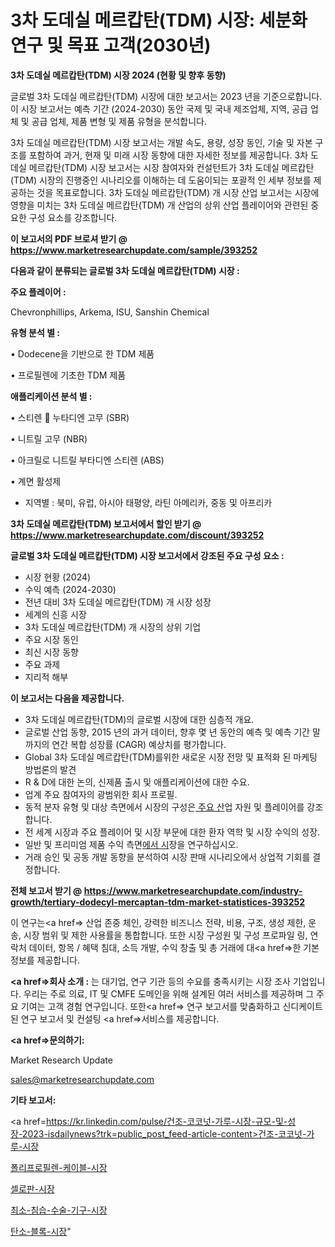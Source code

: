 # 3차 도데실 메르캅탄(TDM) 시장: 세분화 연구 및 목표 고객(2030년)

<strong>3차 도데실 메르캅탄(TDM) 시장 2024 (현황 및 향후 동향)</strong>

글로벌 3차 도데실 메르캅탄(TDM) 시장에 대한 보고서는 2023 년을 기준으로합니다.이 시장 보고서는 예측 기간 (2024-2030) 동안 국제 및 국내 제조업체, 지역, 공급 업체 및 공급 업체, 제품 변형 및 제품 유형을 분석합니다.

3차 도데실 메르캅탄(TDM) 시장 보고서는 개발 속도, 용량, 성장 동인, 기술 및 자본 구조를 포함하여 과거, 현재 및 미래 시장 동향에 대한 자세한 정보를 제공합니다. 3차 도데실 메르캅탄(TDM) 시장 보고서는 시장 참여자와 컨설턴트가 3차 도데실 메르캅탄(TDM) 시장의 진행중인 시나리오를 이해하는 데 도움이되는 포괄적 인 세부 정보를 제공하는 것을 목표로합니다. 3차 도데실 메르캅탄(TDM) 개 시장 산업 보고서는 시장에 영향을 미치는 3차 도데실 메르캅탄(TDM) 개 산업의 상위 산업 플레이어와 관련된 중요한 구성 요소를 강조합니다.



<strong>이 보고서의 PDF 브로셔 받기 @ <a href=https://www.marketresearchupdate.com/sample/393252>https://www.marketresearchupdate.com/sample/393252</a></strong>



<strong>다음과 같이 분류되는 글로벌 3차 도데실 메르캅탄(TDM) 시장 :</strong>



<strong>주요 플레이어 :</strong>

Chevronphillips, Arkema, ISU, Sanshin Chemical



<strong>유형 분석 별 :</strong>

• Dodecene을 기반으로 한 TDM 제품

• 프로필렌에 기초한 TDM 제품



<strong>애플리케이션 분석 별 :</strong>

• 스티렌  누타디엔 고무 (SBR)

• 니트릴 고무 (NBR)

• 아크릴로 니트릴 부타디엔 스티렌 (ABS)

• 계면 활성제

<ul>
  <li>지역별 : 북미, 유럽, 아시아 태평양, 라틴 아메리카, 중동 및 아프리카</li>
</ul>


<strong>3차 도데실 메르캅탄(TDM) 보고서에서 할인 받기 @ <a href=https://www.marketresearchupdate.com/discount/393252>https://www.marketresearchupdate.com/discount/393252</a></strong>



<strong>글로벌 3차 도데실 메르캅탄(TDM) 시장 보고서에서 강조된 주요 구성 요소 :</strong>
<ul>
  <li>시장 현황 (2024)</li>
  <li>수익 예측 (2024-2030)</li>
  <li>전년 대비 3차 도데실 메르캅탄(TDM) 개 시장 성장</li>
  <li>세계의 신흥 시장</li>
  <li>3차 도데실 메르캅탄(TDM) 개 시장의 상위 기업</li>
  <li>주요 시장 동인</li>
  <li>최신 시장 동향</li>
  <li>주요 과제</li>
  <li>지리적 해부</li>
</ul>


<strong>이 보고서는 다음을 제공합니다.</strong>
<ul>
  <li>3차 도데실 메르캅탄(TDM)의 글로벌 시장에 대한 심층적 개요.</li>
  <li>글로벌 산업 동향, 2015 년의 과거 데이터, 향후 몇 년 동안의 예측 및 예측 기간 말까지의 연간 복합 성장률 (CAGR) 예상치를 평가합니다.</li>
  <li>Global 3차 도데실 메르캅탄(TDM)를위한 새로운 시장 전망 및 표적화 된 마케팅 방법론의 발견</li>
  <li>R &amp; D에 대한 논의, 신제품 출시 및 애플리케이션에 대한 수요.</li>
  <li>업계 주요 참여자의 광범위한 회사 프로필.</li>
  <li>동적 분자 유형 및 대상 측면에서 시장의 구성은<a href=> 주요 산</a>업 자원 및 플레이어를 강조합니다.</li>
  <li>전 세계 시장과 주요 플레이어 및 시장 부문에 대한 환자 역학 및 시장 수익의 성장.</li>
  <li>일반 및 프리미엄 제품 수익 측면<a href=>에서 시</a>장을 연구하십시오.</li>
  <li>거래 승인 및 공동 개발 동향을 분석하여 시장 판매 시나리오에서 상업적 기회를 결정합니다.</li>
</ul>



<strong>전체 보고서 받기 @ <a href=https://www.marketresearchupdate.com/industry-growth/tertiary-dodecyl-mercaptan-tdm-market-statistices-393252>https://www.marketresearchupdate.com/industry-growth/tertiary-dodecyl-mercaptan-tdm-market-statistices-393252</a></strong>

이 연구는<a href=> 산업 존중</a> 체인, 강력한 비즈니스 전략, 비용, 구조, 생성 제한, 운송, 시장 범위 및 제한 사용률을 통합합니다. 또한 시장 구성원 및 구성 프로파일 링, 연락처 데이터, 항목 / 혜택 침대, 소득 개발, 수익 창출 및 총 거래에 대<a href=>한 기본 </a>정보를 제공합니다.



<strong><a href=>회사 소</a>개 :</strong>
는 대기업, 연구 기관 등의 수요를 충족시키는 시장 조사 기업입니다. 우리는 주로 의료, IT 및 CMFE 도메인을 위해 설계된 여러 서비스를 제공하며 그 주요 기여는 고객 경험 연구입니다. 또한<a href=> 연구 보</a>고서를 맞춤화하고 신디케이트 된 연구 보고서 및 컨설팅 <a href=>서비스</a>를 제공합니다.



<strong><a href=>문의하기:</a></strong>

Market Research Update

sales@marketresearchupdate.com



<strong>기타 보고서:</strong>

<a href=https://kr.linkedin.com/pulse/건조-코코넛-가루-시장-규모-및-성장-2023-isdailynews?trk=public_post_feed-article-content>건조-코코넛-가루-시장</a>

<a href=https://www.linkedin.com/pulse/폴리프로필렌-케이블-시장-현재-및-미래-성장-2029-analytics-alchemy-360-analysis/>폴리프로필렌-케이블-시장</a>

<a href=https://www.linkedin.com/pulse/셀로판-시장-경쟁-분석-및-성장-잠재력-2029-data-dive-diaries-24-analysis-opxrf/>셀로판-시장</a>

<a href=https://www.linkedin.com/pulse/최소-침습-수술-기구-시장-현재-및-미래-성장-2029-market-matrix-musings-analysis-r2a1f/>최소-침습-수술-기구-시장</a>

<a href=https://www.linkedin.com/pulse/탄소-블록-시장-현재-및-미래-성장-2030-survey-spotlight-pro-24-analysis-nnxqf/>탄소-블록-시장</a>"

